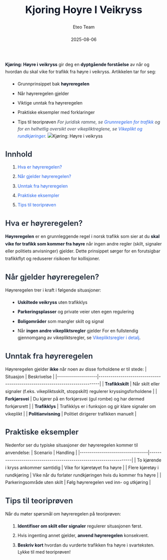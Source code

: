 ﻿---
title: "Kjoring Hoyre I Veikryss"
date: 2025-08-06
draft: false
author: "Eteo Team"
description: "Guide to Kjoring Hoyre I Veikryss for Norwegian driving theory exam."
categories: ["Driving Theory"]
tags: ["driving", "theory", "safety"]
featured_image: "/blog/kjoring-hoyre-i-veikryss/kjoring-hoyre-i-veikryss-image.svg"
---
<style>
/* Base text styling */
.article-content {
  font-family: 'Inter', -apple-system, BlinkMacSystemFont, 'Segoe UI', Roboto, Oxygen, Ubuntu, Cantarell, 'Open Sans', 'Helvetica Neue', sans-serif;
  line-height: 1.6;
  color: #1f2937;
  font-size: 16px;
}
/* Headers */
h1 {
  font-size: 2rem;
  font-weight: 700;
  margin: 2rem 0 1.5rem;
  color: #111827;
}
h2 {
  font-size: 1.5rem;
  font-weight: 600;
  margin: 2rem 0 1rem;
  color: #1f2937;
}
h3 {
  font-size: 1.25rem;
  font-weight: 600;
  margin: 1.5rem 0 0.75rem;
  color: #374151;
}
/* Paragraphs */
p {
  margin: 1rem 0;
  line-height: 1.7;
}
/* Lists */
ul, ol {
  margin: 1rem 0 1rem 1.5rem;
  padding-left: 1rem;
}
li {
  margin-bottom: 0.5rem;
  line-height: 1.6;
}
/* Bold and emphasis text */
strong, b {
  font-weight: 700 !important;
  color: #111827;
}
em, i {
  font-style: italic;
  color: #374151;
}
strong em, b i, em strong, i b {
  font-weight: 700 !important;
  font-style: italic;
  color: #111827;
}
/* Links */
a {
  color: #2563eb;
  text-decoration: none;
  transition: color 0.2s ease;
}
a:hover {
  color: #1d4ed8;
  text-decoration: underline;
}
/* Code blocks */
pre, code {
  font-family: 'SFMono-Regular', Consolas, 'Liberation Mono', Menlo, monospace;
  background-color: #f3f4f6;
  border-radius: 0.375rem;
  font-size: 0.875em;
}
pre {
  padding: 1rem;
  overflow-x: auto;
  margin: 1rem 0;
}
code {
  padding: 0.2em 0.4em;
}
/* Blockquotes */
blockquote {
  border-left: 4px solid #e5e7eb;
  margin: 1.5rem 0;
  padding: 0.75rem 1rem 0.75rem 1.5rem;
  background-color: #f9fafb;
  color: #4b5563;
  font-style: italic;
}
/* Tables */
table {
  margin: 1.5rem auto !important;
  border-collapse: collapse !important;
  width: 100% !important;
  max-width: 100%;
  box-shadow: 0 1px 3px rgba(0,0,0,0.1) !important;
  border-radius: 0.5rem !important;
  overflow: hidden !important;
  border: 1px solid #e5e7eb !important;
  display: table !important;
}
th, td {
  padding: 0.75rem 1.25rem !important;
  text-align: left !important;
  border: 1px solid #e5e7eb !important;
  vertical-align: top;
}
th {
  background-color: #f9fafb !important;
  font-weight: 600 !important;
  color: #111827 !important;
  text-transform: uppercase !important;
  font-size: 0.75rem !important;
  letter-spacing: 0.05em !important;
}
tr:nth-child(even) {
  background-color: #f9fafb !important;
}
tr:hover {
  background-color: #f3f4f6 !important;
}
/* Responsive adjustments */
@media (max-width: 768px) {
  .article-content {
    font-size: 15px;
  }
  h1 { font-size: 1.75rem; }
  h2 { font-size: 1.375rem; }
  h3 { font-size: 1.125rem; }
  table {
    display: block !important;
    overflow-x: auto !important;
    -webkit-overflow-scrolling: touch;
  }
}
</style>
**Kjøring: Høyre i veikryss** gir deg en **dyptgående forståelse** av når og hvordan du skal vike for trafikk fra høyre i veikryss. Artikkelen tar for seg:
- Grunnprinsippet bak **høyreregelen**
- Når høyreregelen gjelder
- Viktige unntak fra høyreregelen
- Praktiske eksempler med forklaringer
- Tips til teoriprøven
*For juridisk ramme, se [Grunnregelen for trafikk](/blogs/teori/grunnregelen-for-trafikk "Grunnregelen for trafikken - Vegtrafikkloven § 3") og for en helhetlig oversikt over vikepliktreglene, se [Vikeplikt og rundkjøringer](/blogs/teori/vikeplikt-og-rundkjoringer "Vikeplikt og rundkjøringer - Komplett guide til høyreregelen og rundkjøringer").*
![Kjøring: Høyre i veikryss](/blog/kjoring-hoyre-i-veikryss/kjoring-hoyre-i-veikryss-image.svg)
## Innhold
1. [Hva er høyreregelen?](#hva-er-høyreregelen)
2. [Når gjelder høyreregelen?](#når-gjelder-høyreregelen)
3. [Unntak fra høyreregelen](#unntak-fra-høyreregelen)
4. [Praktiske eksempler](#praktiske-eksempler)
5. [Tips til teoriprøven](#tips-til-teoriprøven)
## Hva er høyreregelen?
**Høyreregelen** er en grunnleggende regel i norsk trafikk som sier at du **skal vike for trafikk som kommer fra høyre** når ingen andre regler (skilt, signaler eller politiets anvisninger) gjelder. Dette prinsippet sørger for en forutsigbar trafikkflyt og reduserer risikoen for kollisjoner.
## Når gjelder høyreregelen?
Høyreregelen trer i kraft i følgende situasjoner:
* **Uskiltede veikryss** uten trafikklys
* **Parkeringsplasser** og private veier uten egen regulering
* **Boligområder** som mangler skilt og signal
* Når **ingen andre vikepliktsregler** gjelder
For en fullstendig gjennomgang av vikepliktsregler, se [Vikepliktsregler i detalj](/blogs/teori/vikepliktsregler-i-detalj "Vikepliktsregler i detalj - Detaljert guide til vikeplikt i trafikken").
## Unntak fra høyreregelen
Høyreregelen gjelder **ikke** når noen av disse forholdene er til stede:
| Situasjon          | Beskrivelse                                                                 |
|--------------------|------------------------------------------------------------------------------|
| **Trafikkskilt**      | Når skilt eller signaler (f.eks. vikepliktsskilt, stoppskilt) regulerer kryssingsforholdene |
| **Forkjørsvei**       | Du kjører på en forkjørsvei (gul rombe) og har dermed forkjørsrett           |
| **Trafikklys**        | Trafikklys er i funksjon og gir klare signaler om vikeplikt                   |
| **Politianvisning**    | Politiet dirigerer trafikken manuelt                                         |
## Praktiske eksempler
Nedenfor ser du typiske situasjoner der høyreregelen kommer til anvendelse:
| Scenario                         | Handling                                                            |
|----------------------------------|---------------------------------------------------------------------|
| To kjørende i kryss ankommer samtidig | Vike for kjøretøyet fra høyre                              |
| Flere kjøretøy i rundkjøring       | Vike når du forlater rundkjøringen hvis du kommer fra høyre        |
| Parkeringsområde uten skilt        | Følg høyreregelen ved inn- og utkjøring                            |
## Tips til teoriprøven
Når du møter spørsmål om høyreregelen på teoriprøven:
1. **Identifiser om skilt eller signaler** regulerer situasjonen først.
2. Hvis ingenting annet gjelder, **anvend høyreregelen** konsekvent.
3. **Beskriv kort** hvordan du vurderte trafikken fra høyre i svarteksten.
Lykke til med teoriprøven!